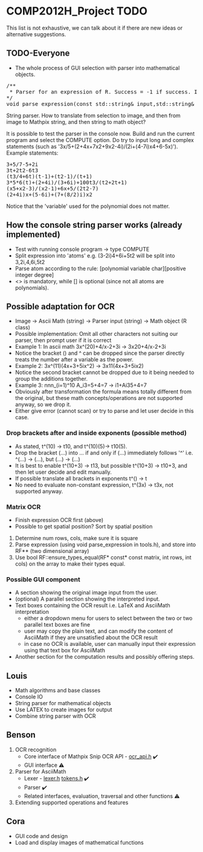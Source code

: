 # COMP2012H_Project TODO

This list is not exhaustive, we can talk about it if there are new ideas or alternative suggestions.

## TODO-Everyone
* The whole process of GUI selection with parser into mathematical objects.
<pre>
/**
 * Parser for an expression of R. Success = -1 if success. If there is an error, success = the position of the character where there is an error.
*/
void parse_expression(const std::string& input,std::string& err, R& val, int& success); // inside math/tools.h
</pre>

String parser. How to translate from selection to image, and then from image to Mathpix string, and then string to math object?

It is possible to test the parser in the console now. Build and run the current program and select the COMPUTE option. Do try to input long and complex statements (such as '3x/5+(2+4x+7x2+9x2-4i)/(2i+(4-7i)x4+6-5x)'). Example statements:
<pre>
3+5/7-5+2i
3t+2t2-6t3
(t3/4+6t)(t-1)+(t2-1)/(t+1)
3*5*6(t)+(2+4i)/(3+6i)+100t3/(t2+2t+1)
(x5+x2-3)/(x2-1)+6x+5/(2t2-7)
(2+4i)x+(5-6i)+(7+(8/2)i)x2
</pre>
Notice that the 'variable' used for the polynomial does not matter.
## How the console string parser works (already implemented)
* Test with running console program -> type COMPUTE
* Split expression into 'atoms' e.g. (3-2i)4+6i+5t2 will be split into 3,2i,4,6i,5t2
* Parse atom according to the rule: <number part>[polynomial variable char][positive integer degree]
* <> is mandatory, while [] is optional (since not all atoms are polynomials). 

## Possible adaptation for OCR
* Image -> Ascii Math (string) -> Parser input (string) -> Math object (R class)
* Possible implementation: Omit all other characters not suiting our parser, then prompt user if it is correct
* Example 1: In ascii math 3x^(20)+4/x-2+3i -> 3x20+4/x-2+3i
* Notice the bracket () and ^ can be dropped since the parser directly treats the number after a variable as the power.
* Example 2: 3x^(11)(4x+3+5ix^2) -> 3x11(4x+3+5ix2)
* Notice the second bracket cannot be dropped due to it being needed to group the additions together.
* Example 3: nnn_(i=1)^10 A_i3=5+4=7 -> i1+Ai35+4=7
* Obviously after transformation the formula means totally different from the original, but these math concepts/operations are not supported anyway, so we drop it.
* Either give error (cannot scan) or try to parse and let user decide in this case.

### Drop brackets after and inside exponents (possible method)
* As stated, t^(10) -> t10, and t^(10)(5)-> t10(5).
* Drop the bracket (...) into ... if and only if (...) immediately follows '^' i.e. ^(...) -> (...), but <other>(...) -> <other>(...)
* It is best to enable t^(10+3) -> t13, but possible t^(10+3) -> t10+3, and then let user decide and edit manually.
* If possible translate all brackets in exponents t^(<integer expression>) -> t<evaluated integer expression>
* No need to evaluate non-constant expression, t^(3x) -> t3x, not supported anyway.

### Matrix OCR
* Finish expression OCR first (above)
* Possible to get spatial position? Sort by spatial position
1. Determine num rows, cols, make sure it is square
2. Parse expression (using void parse_expression in tools.h), and store into RF** (two dimensional array)
3. Use bool RF::ensure_types_equal(RF* const* const matrix, int rows, int cols) on the array to make their types equal.

### Possible GUI component
* A section showing the original image input from the user.
* (optional) A parallel section showing the interpreted input.
* Text boxes containing the OCR result i.e. LaTeX and AsciiMath interpretation
  *  either a dropdown menu for users to select between the two or two parallel text boxes are fine
  *  user may copy the plain text, and can modify the content of AsciiMath if they are unsatisfied about the OCR result
  *  in case no OCR is available, user can manually input their expression using that text box for AsciiMath
* Another section for the computation results and possibly offering steps.


## Louis
* Math algorithms and base classes
* Console IO
* String parser for mathematical objects
* Use LATEX to create images for output
* Combine string parser with OCR

## Benson

1. OCR recognition
    * Core interface of Mathpix Snip OCR API - [ocr_api.h](./sources/utils/ocr_api.h)     :heavy_check_mark:
    * GUI interface     :warning:
2. Parser for AsciiMath
    * Lexer - [lexer.h](./sources/parser/lexer.h) [tokens.h](./sources/parser/tokens.h)     :heavy_check_mark:
    * Parser    :heavy_check_mark:
    * Related interfaces, evaluation, traversal and other functions :warning:
3. Extending supported operations and features

## Cora
* GUI code and design
* Load and display images of mathematical functions 
